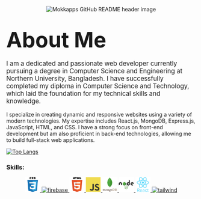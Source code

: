 <p align="center">
  <img src='https://i.ibb.co.com/7XytPyq/linkdin-banner.png' alt="Mokkapps GitHub README header image">
</p>

# <span style="font-size: 2em;">About Me</span>
<p style="font-size: 1.2em;">
I am a dedicated and passionate web developer currently pursuing a degree in Computer Science and Engineering at Northern University, Bangladesh. I have successfully completed my diploma in Computer Science and Technology, which laid the foundation for my technical skills and knowledge.

I specialize in creating dynamic and responsive websites using a variety of modern technologies. My expertise includes React.js, MongoDB, Express.js, JavaScript, HTML, and CSS. I have a strong focus on front-end development but am also proficient in back-end technologies, allowing me to build full-stack web applications.
</p>

[![Top Langs](https://github-readme-stats.vercel.app/api/top-langs/?username=Afnansayed&layout=compact)](https://github.com/Afnansayed/github-readme-stats&layout=compact)


<h3 align="left">Skills:</h3>
<p align="center"> <a href="https://www.w3schools.com/css/" target="_blank" rel="noreferrer"> <img src="https://raw.githubusercontent.com/devicons/devicon/master/icons/css3/css3-original-wordmark.svg" alt="css3" width="40" height="40"/> </a>  </a> <a href="https://firebase.google.com/" target="_blank" rel="noreferrer"> <img src="https://www.vectorlogo.zone/logos/firebase/firebase-icon.svg" alt="firebase" width="40" height="40"/> </a> <a href="https://www.w3.org/html/" target="_blank" rel="noreferrer"> <img src="https://raw.githubusercontent.com/devicons/devicon/master/icons/html5/html5-original-wordmark.svg" alt="html5" width="40" height="40"/> </a> <a href="https://developer.mozilla.org/en-US/docs/Web/JavaScript" target="_blank" rel="noreferrer"> <img src="https://raw.githubusercontent.com/devicons/devicon/master/icons/javascript/javascript-original.svg" alt="javascript" width="40" height="40"/> </a> <a href="https://www.mongodb.com/" target="_blank" rel="noreferrer"> <img src="https://raw.githubusercontent.com/devicons/devicon/master/icons/mongodb/mongodb-original-wordmark.svg" alt="mongodb" width="40" height="40"/> </a> <a href="https://nodejs.org" target="_blank" rel="noreferrer"> <img src="https://raw.githubusercontent.com/devicons/devicon/master/icons/nodejs/nodejs-original-wordmark.svg" alt="nodejs" width="40" height="40"/> </a> <a href="https://reactjs.org/" target="_blank" rel="noreferrer"> <img src="https://raw.githubusercontent.com/devicons/devicon/master/icons/react/react-original-wordmark.svg" alt="react" width="40" height="40"/> </a> <a href="https://tailwindcss.com/" target="_blank" rel="noreferrer"> <img src="https://www.vectorlogo.zone/logos/tailwindcss/tailwindcss-icon.svg" alt="tailwind" width="40" height="40"/> </a> </p>
